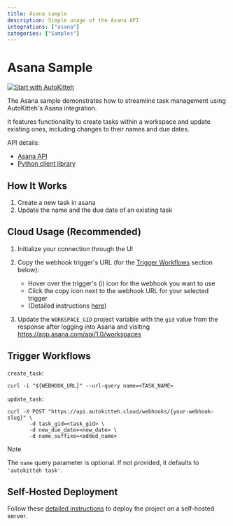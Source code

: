 ```yaml
---
title: Asana sample
description: Simple usage of the Asana API
integrations: ["asana"]
categories: ["Samples"]
---
```


# Asana Sample

[![Start with AutoKitteh](https://autokitteh.com/assets/autokitteh-badge.svg)](https://app.autokitteh.cloud/template?template-name=samples/asana)

The Asana sample demonstrates how to streamline task management using AutoKitteh's Asana integration.

It features functionality to create tasks within a workspace and update existing ones,
including changes to their names and due dates.

API details:

- [Asana API](https://developers.asana.com/docs/quick-start)
- [Python client library](https://developers.asana.com/docs/migration-guide-python-v5)

## How It Works

1. Create a new task in asana
2. Update the name and the due date of an existing task

## Cloud Usage (Recommended)

1. Initialize your connection through the UI
2. Copy the webhook trigger's URL (for the [Trigger Workflows](#trigger-workflows) section below):

   - Hover over the trigger's (i) icon for the webhook you want to use
   - Click the copy icon next to the webhook URL for your selected trigger
   - (Detailed instructions
     [here](https://docs.autokitteh.com/get_started/deployment#webhook-urls))

3. Update the `WORKSPACE_GID` project variable with the `gid` value from the response after logging into Asana and visiting https://app.asana.com/api/1.0/workspaces

## Trigger Workflows

`create_task`:

```shell
curl -i "${WEBHOOK_URL}" --url-query name=<TASK_NAME>
```

`update_task`:

```shell
curl -X POST "https://api.autokitteh.cloud/webhooks/{your-webhook-slug}" \
       -d task_gid=<task_gid> \
       -d new_due_date=<new_date> \
       -d name_suffixe=<added_name>
```

> [!NOTE]
> The `name` query parameter is optional. If not provided, it defaults to `'autokitteh task'`.

## Self-Hosted Deployment

Follow these [detailed instructions](https://docs.autokitteh.com/get_started/deployment) to deploy the project on a self-hosted server.
